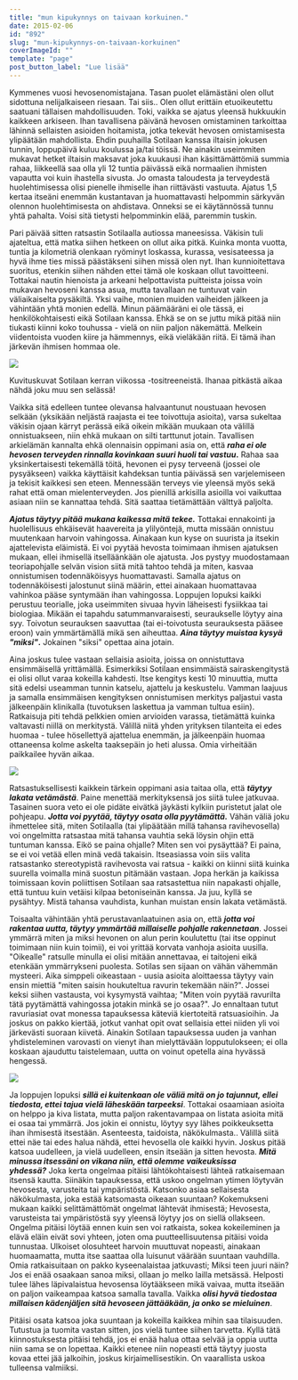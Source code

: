 ```yaml
---
title: "mun kipukynnys on taivaan korkuinen."
date: 2015-02-06
id: "892"
slug: "mun-kipukynnys-on-taivaan-korkuinen"
coverImageId: ""
template: "page"
post_button_label: "Lue lisää"
---
```


Kymmenes vuosi hevosenomistajana. Tasan puolet elämästäni olen ollut sidottuna nelijalkaiseen riesaan. Tai siis.. Olen ollut erittäin etuoikeutettu saatuani tällaisen mahdollisuuden. Toki, vaikka se ajatus yleensä hukkuukin kaikkeen arkiseen. Ihan tavallisena päivänä hevosen omistaminen tarkoittaa lähinnä sellaisten asioiden hoitamista, jotka tekevät hevosen omistamisesta ylipäätään mahdollista. Ehdin puuhailla Sotilaan kanssa iltaisin jokusen tunnin, loppupäivä kuluu koulussa ja/tai töissä. Ne ainakin useimmiten mukavat hetket iltaisin maksavat joka kuukausi ihan käsittämättömiä summia rahaa, liikkeellä saa olla yli 12 tuntia päivässä eikä normaalien ihmisten vapautta voi kuin ihastella sivusta. Jo omasta taloudesta ja terveydestä huolehtimisessa olisi pienelle ihmiselle ihan riittävästi vastuuta. Ajatus 1,5 kertaa itseäni enemmän kustantavan ja huomattavasti helpommin särkyvän olennon huolehtimisesta on ahdistava. Onneksi se ei käytännössä tunnu yhtä pahalta. Voisi sitä tietysti helpomminkin elää, paremmin tuskin.

Pari päivää sitten ratsastin Sotilaalla autiossa maneesissa. Väkisin tuli ajateltua, että matka siihen hetkeen on ollut aika pitkä. Kuinka monta vuotta, tuntia ja kilometriä olenkaan ryöminyt loskassa, kurassa, vesisateessa ja hyvä ihme ties missä päästäkseni siihen missä olen nyt. Ihan kunnioitettava suoritus, etenkin siihen nähden ettei tämä ole koskaan ollut tavoitteeni. Tottakai nautin hienoista ja arkeani helpottavista puitteista joissa voin mukavan hevoseni kanssa asua, mutta tavallaan ne tuntuvat vain väliaikaiselta pysäkiltä. Yksi vaihe, monien muiden vaiheiden jälkeen ja vähintään yhtä monien edellä. Minun päämääräni ei ole tässä, ei henkilökohtaisesti eikä Sotilaan kanssa. Ehkä se on se juttu mikä pitää niin tiukasti kiinni koko touhussa - vielä on niin paljon näkemättä. Melkein viidentoista vuoden kiire ja hämmennys, eikä vieläkään riitä. Ei tämä ihan järkevän ihmisen hommaa ole.

[![](/images/IMG_1192_22_.jpg)](http://2.bp.blogspot.com/-z2wEarXX9Zw/VNSosqPKlsI/AAAAAAAAJN0/Wdetn5VLa08/s1600/IMG_1192_22_.jpg)

Kuvituskuvat Sotilaan kerran viikossa -tositreeneistä. Ihanaa pitkästä aikaa nähdä joku muu sen selässä!

Vaikka sitä edelleen tuntee olevansa halvaantunut noustuaan hevosen selkään (yksikään neljästä raajasta ei tee toivottuja asioita), varsa sukeltaa väkisin ojaan kärryt perässä eikä oikein mikään muukaan ota välillä onnistuakseen, niin ehkä mukaan on silti tarttunut jotain. Tavallisen arkielämän kannalta ehkä olennaisin oppimani asia on, että **_raha ei ole hevosen terveyden rinnalla kovinkaan suuri huoli tai vastuu_.** Rahaa saa yksinkertaisesti tekemällä töitä, hevonen ei pysy terveenä (jossei ole pysyäkseen) vaikka käyttäisit kahdeksan tuntia päivässä sen varjelemiseen ja tekisit kaikkesi sen eteen. Mennessään terveys vie yleensä myös sekä rahat että oman mielenterveyden. Jos pienillä arkisilla asioilla voi vaikuttaa asiaan niin se kannattaa tehdä. Sitä saattaa tietämättään välttyä paljolta.

**_Ajatus täytyy pitää mukana kaikessa mitä tekee._** Tottakai ennakointi ja huolellisuus ehkäisevät haavereita ja ylilyöntejä, mutta missään onnistuu muutenkaan harvoin vahingossa. Ainakaan kun kyse on suurista ja itsekin ajattelevista eläimistä. Ei voi pyytää hevosta toimimaan ihmisen ajatuksen mukaan, ellei ihmisellä itselläänkään ole ajatusta. Jos pystyy muodostamaan teoriapohjalle selvän vision siitä mitä tahtoo tehdä ja miten, kasvaa onnistumisen todennäköisyys huomattavasti. Samalla ajatus on todennäköisesti jalostunut siinä määrin, ettei ainakaan huomattavaa vahinkoa pääse syntymään ihan vahingossa. Loppujen lopuksi kaikki perustuu teorialle, joka useimmiten sivuaa hyvin läheisesti fysiikkaa tai biologiaa. Mikään ei tapahdu satummanvaraisesti, seuraukselle löytyy aina syy. Toivotun seurauksen saavuttaa (tai ei-toivotusta seurauksesta pääsee eroon) vain ymmärtämällä mikä sen aiheuttaa. **_Aina täytyy muistaa kysyä "miksi"_.** Jokainen "siksi" opettaa aina jotain.

Aina joskus tulee vastaan sellaisia asioita, joissa on onnistuttava ensimmäisellä yrittämällä. Esimerkiksi Sotilaan ensimmäistä sairaskengitystä ei olisi ollut varaa kokeilla kahdesti. Itse kengitys kesti 10 minuuttia, mutta sitä edelsi useamman tunnin katselu, ajattelu ja keskustelu. Vamman laajuus ja samalla ensimmäisen kengityksen onnistumisen merkitys paljastui vasta jälkeenpäin klinikalla (tuvotuksen laskettua ja vamman tultua esiin). Ratkaisuja piti tehdä pelkkien omien arvioiden varassa, tietämättä kuinka valtavasti niillä on merkitystä. Välillä niitä yhden yrityksen tilanteita ei edes huomaa - tulee hösellettyä ajattelua enemmän, ja jälkeenpäin huomaa ottaneensa kolme askelta taaksepäin jo heti alussa. Omia virheitään paikkailee hyvän aikaa.

[![](/images/b5.jpg)](http://4.bp.blogspot.com/-oS_LSuYRG8Q/VNSowYChLEI/AAAAAAAAJN8/u__s-7GqfXU/s1600/b5.jpg)

Ratsastuksellisesti kaikkein tärkein oppimani asia taitaa olla, että _**täytyy lakata vetämästä**_. Paine menettää merkityksensä jos siitä tulee jatkuvaa. Tasainen suora veto ei ole pidäte eivätkä jäykästi kylkiin puristetut jalat ole pohjeapu. _**Jotta voi pyytää, täytyy osata olla pyytämättä.**_ Vähän väliä joku ihmettelee sitä, miten Sotilaalla (tai ylipäätään millä tahansa ravihevosella) voi ongelmitta ratsastaa mitä tahansa vauhtia sekä löysin ohjin että tuntuman kanssa. Eikö se paina ohjalle? Miten sen voi pysäyttää? Ei paina, se ei voi vetää ellen minä vedä takaisin. Itseasiassa voin siis valita ratsastanko stereotypistä ravihevosta vai ratsua - kaikki on kiinni siitä kuinka suurella voimalla minä suostun pitämään vastaan. Jopa herkän ja kaikissa toimissaan kovin poliittisen Sotilaan saa ratsastettua niin napakasti ohjalle, että tuntuu kuin vetäisi kilpaa betoniseinän kanssa. Ja juu, kyllä se pysähtyy. Mistä tahansa vauhdista, kunhan muistan ensin lakata vetämästä.

Toisaalta vähintään yhtä perustavanlaatuinen asia on, että _**jotta voi rakentaa uutta, täytyy ymmärtää millaiselle pohjalle rakennetaan**_. Jossei ymmärrä miten ja miksi hevonen on alun perin koulutettu (tai itse oppinut toimimaan niin kuin toimii), ei voi yrittää korvata vanhoja asioita uusilla. "Oikealle" ratsulle minulla ei olisi mitään annettavaa, ei taitojeni eikä etenkään ymmärrykseni puolesta. Sotilas sen sijaan on vähän vähemmän mysteeri. Aika simppeli oikeastaan - uusia asioita aloittaessa täytyy vain ensin miettiä "miten saisin houkuteltua ravurin tekemään näin?". Jossei keksi siihen vastausta, voi kysymystä vaihtaa; "Miten voin pyytää ravurilta tätä pyytämättä vahingossa jotakin minkä se jo osaa?". Jo ennaltaan tutut ravuriasiat ovat monessa tapauksessa käteviä kiertoteitä ratsuasioihin. Ja joskus on pakko kiertää, jotkut vanhat opit ovat sellaisia ettei niiden yli voi järkevästi suoraan kiivetä. Ainakin Sotilaan tapauksessa uuden ja vanhan yhdisteleminen varovasti on vienyt ihan mielyttävään lopputulokseen; ei olla koskaan ajauduttu taistelemaan, uutta on voinut opetella aina hyvässä hengessä.

[![](/images/IMG_1173_22.jpg)](http://2.bp.blogspot.com/-ho26UQnbrk8/VNSqoAZzMQI/AAAAAAAAJOI/inxywbzlSyo/s1600/IMG_1173_22.jpg)

Ja loppujen lopuksi _**sillä ei kuitenkaan ole väliä mitä on jo tajunnut, ellei tiedosta, ettei tajua vielä läheskään tarpeeksi**_. Tottakai osaamiaan asioita on helppo ja kiva listata, mutta paljon rakentavampaa on listata asioita mitä ei osaa tai ymmärrä. Jos jokin ei onnistu, löytyy syy lähes poikkeuksetta ihan ihmisestä itsestään. Asenteesta, taidoista, näkökulmasta.. Välillä siitä ettei näe tai edes halua nähdä, ettei hevosella ole kaikki hyvin. Joskus pitää katsoa uudelleen, ja vielä uudelleen, ensin itseään ja sitten hevosta. **_Mitä minussa itsessäni on vikana niin, että olemme vaikeuksissa yhdessä?_** Joka kerta ongelmaa pitäisi lähtökohtaisesti lähteä ratkaisemaan itsensä kautta. Siinäkin tapauksessa, että uskoo ongelman ytimen löytyvän hevosesta, varusteita tai ympäristöstä. Katsonko asiaa sellaisesta näkökulmasta, joka estää katsomasta oikeaan suuntaan? Kokemukseni mukaan kaikki selittämättömät ongelmat lähtevät ihmisestä; Hevosesta, varusteista tai ympäristöstä syy yleensä löytyy jos on siellä ollakseen. Ongelma pitäisi löytää ennen kuin sen voi ratkaista, sokea kokeileminen ja elävä eläin eivät sovi yhteen, joten oma puutteellisuutensa pitäisi voida tunnustaa. Ulkoiset olosuhteet harvoin muuttuvat nopeasti, ainakaan huomaamatta, mutta itse saattaa olla luisunut väärään suuntaan vauhdilla. Omia ratkaisuitaan on pakko kyseenalaistaa jatkuvasti; Miksi teen juuri näin? Jos ei enää osaakaan sanoa miksi, ollaan jo melko lailla metsässä. Helposti tulee lähes läpivalaistua hevosensa löytääkseen mikä vaivaa, mutta itseään on paljon vaikeampaa katsoa samalla tavalla. Vaikka _**olisi hyvä tiedostaa millaisen kädenjäljen sitä hevoseen jättääkään, ja onko se mieluinen**_.

Pitäisi osata katsoa joka suuntaan ja kokeilla kaikkea mihin saa tilaisuuden. Tutustua ja tuomita vastan sitten, jos vielä tuntee siihen tarvetta. Kyllä tätä kiinnostuksesta pitäisi tehdä, jos ei enää halua ottaa selvää ja oppia uutta niin sama se on lopettaa. Kaikki etenee niin nopeasti että täytyy juosta kovaa ettei jää jalkoihin, joskus kirjaimellisestikin. On vaarallista uskoa tulleensa valmiiksi.
